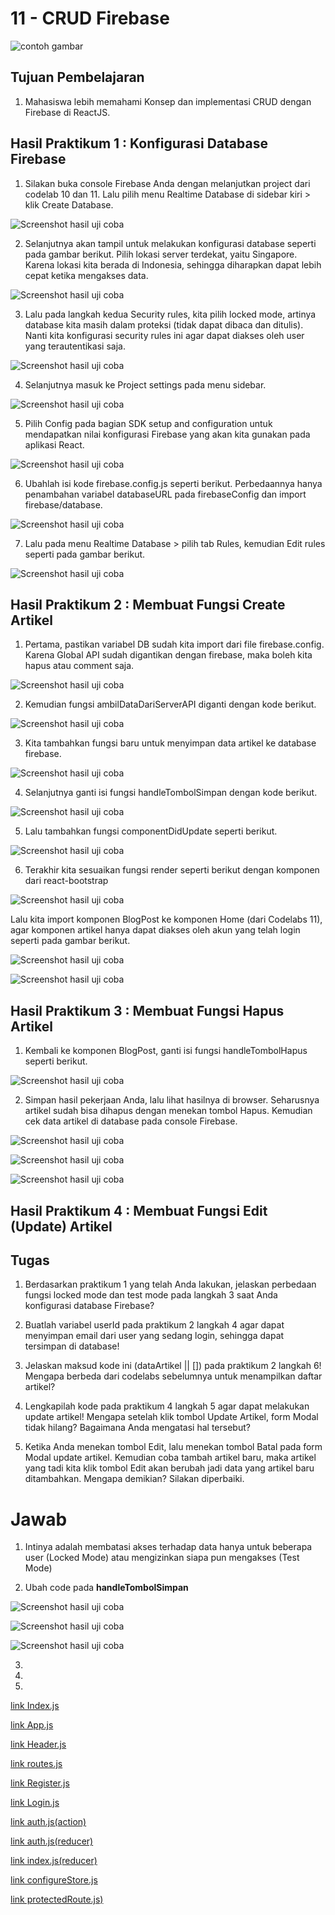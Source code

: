 # 11 - CRUD Firebase

![contoh gambar](../../docs/logo/polinema.png)

## Tujuan Pembelajaran

1. Mahasiswa lebih memahami Konsep dan implementasi CRUD dengan Firebase di ReactJS.


## Hasil Praktikum 1 : Konfigurasi Database Firebase

1. Silakan buka console Firebase Anda dengan melanjutkan project dari codelab 10 dan 11. Lalu pilih menu Realtime Database di sidebar kiri > klik Create Database.

![Screenshot hasil uji coba](img/Praktikum1/1.jpg)

2. Selanjutnya akan tampil untuk melakukan konfigurasi database seperti pada gambar berikut. Pilih lokasi server terdekat, yaitu Singapore. Karena lokasi kita berada di Indonesia, sehingga diharapkan dapat lebih cepat ketika mengakses data.

![Screenshot hasil uji coba](img/Praktikum1/2.jpg)

3. Lalu pada langkah kedua Security rules, kita pilih locked mode, artinya database kita masih dalam proteksi (tidak dapat dibaca dan ditulis). Nanti kita konfigurasi security rules ini agar dapat diakses oleh user yang terautentikasi saja.

![Screenshot hasil uji coba](img/Praktikum1/3.jpg)

4. Selanjutnya masuk ke Project settings pada menu sidebar.

![Screenshot hasil uji coba](img/Praktikum1/4.jpg)

5. Pilih Config pada bagian SDK setup and configuration untuk mendapatkan nilai konfigurasi Firebase yang akan kita gunakan pada aplikasi React.

![Screenshot hasil uji coba](img/Praktikum1/5.jpg)

6. Ubahlah isi kode firebase.config.js seperti berikut. Perbedaannya hanya penambahan variabel databaseURL pada firebaseConfig dan import firebase/database.

![Screenshot hasil uji coba](img/Praktikum1/6.jpg)

7. Lalu pada menu Realtime Database > pilih tab Rules, kemudian Edit rules seperti pada gambar berikut.

![Screenshot hasil uji coba](img/Praktikum1/7.jpg)



## Hasil Praktikum 2 : Membuat Fungsi Create Artikel

1. Pertama, pastikan variabel DB sudah kita import dari file firebase.config. Karena Global API sudah digantikan dengan firebase, maka boleh kita hapus atau comment saja.

![Screenshot hasil uji coba](img/Praktikum2/1.jpg)

2. Kemudian fungsi ambilDataDariServerAPI diganti dengan kode berikut.

![Screenshot hasil uji coba](img/Praktikum2/2.jpg)

3. Kita tambahkan fungsi baru untuk menyimpan data artikel ke database firebase.

![Screenshot hasil uji coba](img/Praktikum2/3.jpg)

4. Selanjutnya ganti isi fungsi handleTombolSimpan dengan kode berikut.

![Screenshot hasil uji coba](img/Praktikum2/4.jpg)

5. Lalu tambahkan fungsi componentDidUpdate seperti berikut.

![Screenshot hasil uji coba](img/Praktikum2/5.jpg)

6. Terakhir kita sesuaikan fungsi render seperti berikut dengan komponen dari react-bootstrap

![Screenshot hasil uji coba](img/Praktikum2/6.jpg)

Lalu kita import komponen BlogPost ke komponen Home (dari Codelabs 11), agar komponen artikel hanya dapat diakses oleh akun yang telah login seperti pada gambar berikut.

![Screenshot hasil uji coba](img/Praktikum2/7.jpg)

![Screenshot hasil uji coba](img/Praktikum2/8.jpg)

## Hasil Praktikum 3 : Membuat Fungsi Hapus Artikel

1. Kembali ke komponen BlogPost, ganti isi fungsi handleTombolHapus seperti berikut.

![Screenshot hasil uji coba](img/Praktikum3/1.jpg)

2. Simpan hasil pekerjaan Anda, lalu lihat hasilnya di browser. Seharusnya artikel sudah bisa dihapus dengan menekan tombol Hapus. Kemudian cek data artikel di database pada console Firebase.

![Screenshot hasil uji coba](img/Praktikum3/2.jpg)

![Screenshot hasil uji coba](img/Praktikum3/3.jpg)

![Screenshot hasil uji coba](img/Praktikum3/4.jpg)

## Hasil Praktikum 4 : Membuat Fungsi Edit (Update) Artikel


## Tugas

1. Berdasarkan praktikum 1 yang telah Anda lakukan, jelaskan perbedaan fungsi locked mode dan test mode pada langkah 3 saat Anda konfigurasi database Firebase?

2. Buatlah variabel userId pada praktikum 2 langkah 4 agar dapat menyimpan email dari user yang sedang login, sehingga dapat tersimpan di database!

3. Jelaskan maksud kode ini (dataArtikel || []) pada praktikum 2 langkah 6! Mengapa berbeda dari codelabs sebelumnya untuk menampilkan daftar artikel?

4. Lengkapilah kode pada praktikum 4 langkah 5 agar dapat melakukan update artikel! Mengapa setelah klik tombol Update Artikel, form Modal tidak hilang? Bagaimana Anda mengatasi hal tersebut?

5. Ketika Anda menekan tombol Edit, lalu menekan tombol Batal pada form Modal update artikel. Kemudian coba tambah artikel baru, maka artikel yang tadi kita klik tombol Edit akan berubah jadi data yang artikel baru ditambahkan. Mengapa demikian? Silakan diperbaiki.

# Jawab

1. Intinya adalah membatasi akses terhadap data hanya untuk beberapa user (Locked Mode) atau mengizinkan siapa pun mengakses (Test Mode)

2. Ubah code pada <b>handleTombolSimpan</b>

![Screenshot hasil uji coba](img/Tugas/2-1.jpg)

![Screenshot hasil uji coba](img/Tugas/2-2.jpg)

![Screenshot hasil uji coba](img/Tugas/2-3.jpg)

3. 

4. 

5. 



[link Index.js](../../src/11_Redux_Thunk/src/index.js)

[link App.js](../../src/11_Redux_Thunk/src/app.js)

[link Header.js](../../src/11_Redux_Thunk/src/components/Header.js)

[link routes.js](../../src/11_Redux_Thunk/src/components/routes.js)

[link Register.js](../../src/11_Redux_Thunk/src/components/Register.js)

[link Login.js](../../src/11_Redux_Thunk/src/components/Login.js)

[link auth.js(action)](../../src/11_Redux_Thunk/src/redux/action/auth.js)

[link auth.js(reducer)](../../src/11_Redux_Thunk/src/redux/reducer/auth.js)

[link index.js(reducer)](../../src/11_Redux_Thunk/src/redux/reducer/index.js)

[link configureStore.js](../../src/11_Redux_Thunk/src/redux/configureStore.js)

[link protectedRoute.js)](../../src/11_Redux_Thunk/src/redux/routes/protectedRoute.js)


